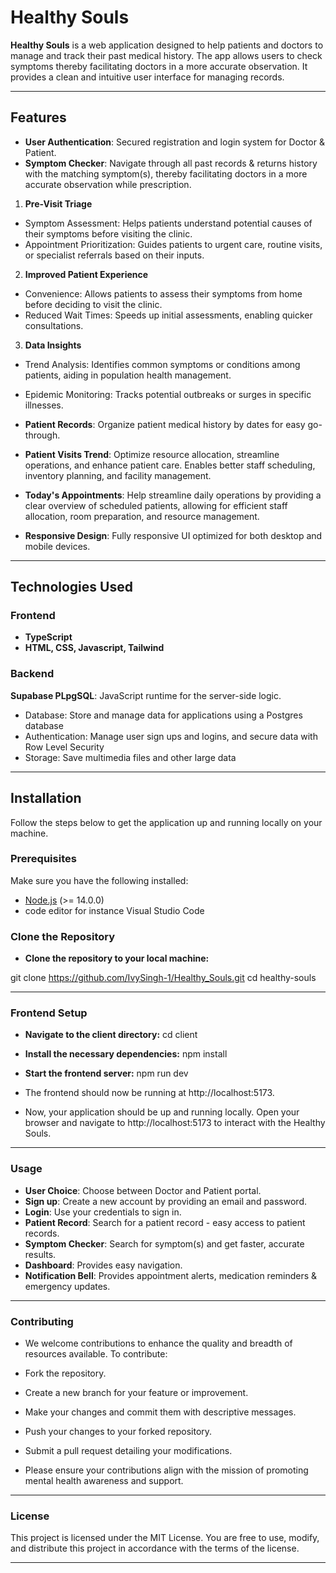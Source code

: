 # Healthy Souls

**Healthy Souls** is a web application designed to help patients and doctors to manage and track their past medical history. The app allows users to check symptoms thereby facilitating doctors in a more accurate observation. It provides a clean and intuitive user interface for managing records.

---

## Features

- **User Authentication**: Secured registration and login system for Doctor & Patient.
- **Symptom Checker**: Navigate through all past records & returns history with the matching symptom(s), thereby facilitating doctors in a more accurate observation while prescription.
1. **Pre-Visit Triage**
 - Symptom Assessment: Helps patients understand potential causes of their symptoms before visiting the clinic.
 - Appointment Prioritization: Guides patients to urgent care, routine visits, or specialist referrals based on their inputs.

 2. **Improved Patient Experience**
 - Convenience: Allows patients to assess their symptoms from home before deciding to visit the clinic.
 - Reduced Wait Times: Speeds up initial assessments, enabling quicker consultations.

 3. **Data Insights**
- Trend Analysis: Identifies common symptoms or conditions among patients, aiding in population health management.
- Epidemic Monitoring: Tracks potential outbreaks or surges in specific illnesses.

- **Patient Records**: Organize patient medical history by dates for easy go-through.
- **Patient Visits Trend**:  Optimize resource allocation, streamline operations, and enhance patient care. Enables better staff scheduling, inventory planning, and facility management.
- **Today's Appointments**: Help streamline daily operations by providing a clear overview of scheduled patients, allowing for efficient staff allocation, room preparation, and resource management.
- **Responsive Design**: Fully responsive UI optimized for both desktop and mobile devices.

---

## Technologies Used

### Frontend

- **TypeScript**
- **HTML, CSS, Javascript, Tailwind**

### Backend

**Supabase PLpgSQL**: JavaScript runtime for the server-side logic.
- Database: Store and manage data for applications using a Postgres database 
- Authentication: Manage user sign ups and logins, and secure data with Row Level Security 
- Storage: Save multimedia files and other large data 

---

## Installation

Follow the steps below to get the application up and running locally on your machine.

### Prerequisites

Make sure you have the following installed:

- [Node.js](https://nodejs.org/en/) (>= 14.0.0)
- code editor for instance Visual Studio Code

### Clone the Repository

- **Clone the repository to your local machine:**

git clone https://github.com/IvySingh-1/Healthy_Souls.git
cd healthy-souls

---

### Frontend Setup
- **Navigate to the client directory:**
cd client

- **Install the necessary dependencies:**
npm install

- **Start the frontend server:**
npm run dev

- The frontend should now be running at http://localhost:5173.

 - Now, your application should be up and running locally. Open your browser and navigate to http://localhost:5173 to interact with the Healthy Souls.

---

### Usage
- **User Choice**: Choose between Doctor and Patient portal.
- **Sign up**: Create a new account by providing an email and password.
- **Login**: Use your credentials to sign in.
- **Patient Record**: Search for a patient record - easy access to patient records.
- **Symptom Checker**: Search for symptom(s) and get faster, accurate results.
- **Dashboard**: Provides easy navigation. 
- **Notification Bell**: Provides appointment alerts, medication reminders & emergency updates.

---

### Contributing
- We welcome contributions to enhance the quality and breadth of resources available. To contribute:

- Fork the repository.
- Create a new branch for your feature or improvement.
- Make your changes and commit them with descriptive messages.
- Push your changes to your forked repository.
- Submit a pull request detailing your modifications.
- Please ensure your contributions align with the mission of promoting mental health awareness and support.

---

### License
This project is licensed under the MIT License. You are free to use, modify, and distribute this project in accordance with the terms of the license.

---



